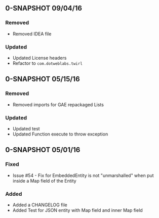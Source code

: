 ## 0-SNAPSHOT 09/04/16

### Removed
- Removed IDEA file

### Updated
- Updated License headers
- Refactor to `com.dotweblabs.twirl`

## 0-SNAPSHOT 05/15/16

### Removed
- Removed imports for GAE repackaged Lists

### Updated
- Updated test
- Updated Function execute to throw exception

## 0-SNAPSHOT 05/01/16

### Fixed
- Issue #54 - Fix for EmbeddedEntity is not "unmarshalled" when put inside a Map field of the Entity

### Added 
- Added a CHANGELOG file
- Added Test for JSON entity with Map field and inner Map field
